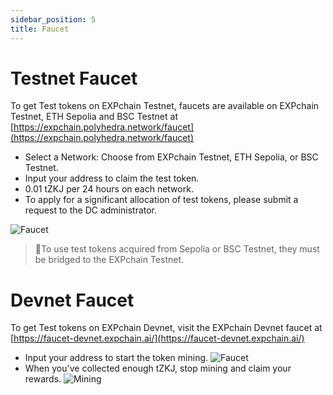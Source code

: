 ```yaml
---
sidebar_position: 5
title: Faucet
---
```


# Testnet Faucet

To get Test tokens on EXPchain Testnet, faucets are available on EXPchain Testnet, ETH Sepolia and BSC Testnet at [https://expchain.polyhedra.network/faucet](https://expchain.polyhedra.network/faucet)

- Select a Network: Choose from EXPchain Testnet, ETH Sepolia, or BSC Testnet.
- Input your address to claim the test token.
- 0.01 tZKJ per 24 hours on each network.
- To apply for a significant allocation of test tokens, please submit a request to the DC administrator.

![Faucet](https://storage.googleapis.com/polyhedra-img/images/prod/Faucet_04.png)

> 🌟To use test tokens acquired from Sepolia or BSC Testnet, they must be bridged to the EXPchain Testnet.

# Devnet Faucet

To get Test tokens on EXPchain Devnet, visit the EXPchain Devnet faucet at [https://faucet-devnet.expchain.ai/](https://faucet-devnet.expchain.ai/)

- Input your address to start the token mining.
![Faucet](../../static/img/expchain/devnet/devnet_pow_faucet.png)
- When you've collected enough tZKJ, stop mining and claim your rewards.
![Mining](../../static/img/expchain/devnet/devnet_faucet_mining.png)

